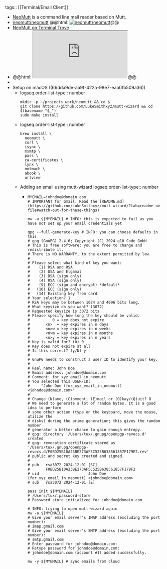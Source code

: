 tags:: [[Terminal/Email Client]]

- [NeoMutt](https://neomutt.org/) is a command line mail reader based on Mutt.
- [neomutt/neomutt](https://github.com/neomutt/neomutt)
  @@html: <a href="https://github.com/neomutt/neomutt/"><img src="https://github-readme-stats-astronomer.vercel.app/api/pin/?username=neomutt&repo=neomutt&theme=tokyonight" alt="neomutt/neomutt"/></a>@@
- [NeoMutt on Terminal Trove](https://terminaltrove.com/neomutt/)
- @@html: <iframe src="https://terminaltrove.com/neomutt/" class="browser-tab"></iframe>@@
-
- Setup on macOS ((66dda9de-aa9f-422a-98e7-eaa0fb509a36))
	- logseq.order-list-type:: number
	  ```shell
	  mkdir -p ~/projects_work/neomutt && cd $_
	  git clone https://github.com/LukeSmithxyz/mutt-wizard && cd $(basename "$_")
	  sudo make install
	  ```
	- logseq.order-list-type:: number
	  ```shell
	  brew install \
	  	neomutt \
	  	curl \
	  	isync \
	  	msmtp \
	  	pass \
	  	ca-certificates \
	  	lynx \
	  	notmuch \
	  	abook \
	  	urlview
	  ```
	- Adding an email using mutt-wizard
	  logseq.order-list-type:: number
		- ```shell
		  MYEMAIL=johndoe@domain.com
		  # IMPORTANT for Gmail: Read the [README.md](https://github.com/LukeSmithxyz/mutt-wizard/?tab=readme-ov-file#watch-out-for-these-things)
		  
		  mw -a ${MYEMAIL} # INFO: this is expected to fail as you have not set up your email credentials yet
		  
		  gpg --full-generate-key # INFO: you can choose defaults in this
		  # gpg (GnuPG) 2.4.6; Copyright (C) 2024 g10 Code GmbH
		  # This is free software: you are free to change and redistribute it.
		  # There is NO WARRANTY, to the extent permitted by law.
		  # 
		  # Please select what kind of key you want:
		  #    (1) RSA and RSA
		  #    (2) DSA and Elgamal
		  #    (3) DSA (sign only)
		  #    (4) RSA (sign only)
		  #    (9) ECC (sign and encrypt) *default*
		  #   (10) ECC (sign only)
		  #   (14) Existing key from card
		  # Your selection? 1
		  # RSA keys may be between 1024 and 4096 bits long.
		  # What keysize do you want? (3072)
		  # Requested keysize is 3072 bits
		  # Please specify how long the key should be valid.
		  #          0 = key does not expire
		  #       <n>  = key expires in n days
		  #       <n>w = key expires in n weeks
		  #       <n>m = key expires in n months
		  #       <n>y = key expires in n years
		  # Key is valid for? (0) 0
		  # Key does not expire at all
		  # Is this correct? (y/N) y
		  # 
		  # GnuPG needs to construct a user ID to identify your key.
		  # 
		  # Real name: John Doe
		  # Email address: johndoe@domain.com
		  # Comment: for_xyz_email_in_neomutt
		  # You selected this USER-ID:
		  #     "John Doe (for_xyz_email_in_neomutt) <johndoe@domain.com>"
		  # 
		  # Change (N)ame, (C)omment, (E)mail or (O)kay/(Q)uit? O
		  # We need to generate a lot of random bytes. It is a good idea to perform
		  # some other action (type on the keyboard, move the mouse, utilize the
		  # disks) during the prime generation; this gives the random number
		  # generator a better chance to gain enough entropy.
		  # gpg: directory '/Users/tux/.gnupg/openpgp-revocs.d' created
		  # gpg: revocation certificate stored as '/Users/tux/.gnupg/openpgp-revocs.d/F0BD25B10A23BE273AF5C525B638561857F179F2.rev'
		  # public and secret key created and signed.
		  # 
		  # pub   rsa3072 2024-12-01 [SC]
		  #       F0BD25B10A23BE273AF5C525B638561857F179F2
		  # uid                      John Doe (for_xyz_email_in_neomutt) <johndoe@domain.com>
		  # sub   rsa3072 2024-12-01 [E]
		  
		  pass init ${MYEMAIL}
		  # /Users/tux/.password-store
		  # Password store initialized for johndoe@domain.com
		  
		  # INFO: trying to open mutt-wizard again
		  mw -a ${MYEMAIL}
		  # Give your email server's IMAP address (excluding the port number):
		  # imap.gmail.com
		  # Give your email server's SMTP address (excluding the port number):
		  # smtp.gmail.com
		  # Enter password for johndoe@domain.com:
		  # Retype password for johndoe@domain.com:
		  # johndoe@domain.com (account #1) added successfully.
		  
		  mw -y ${MYEMAIL} # sync emails from cloud
		  ```